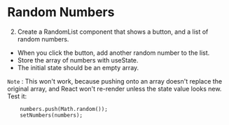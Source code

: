 
# Random Numbers
2. Create a RandomList component that shows a button, and a list of random numbers. 
- When you click the button, add another random number to the list. 
- Store the array of numbers with useState. 
- The initial state should be an empty array.

`Note` :  This won't work, because pushing onto an array doesn't replace the original array,
and React won't re-render unless the state value looks new. 
Test it:


        numbers.push(Math.random());
        setNumbers(numbers);
 
